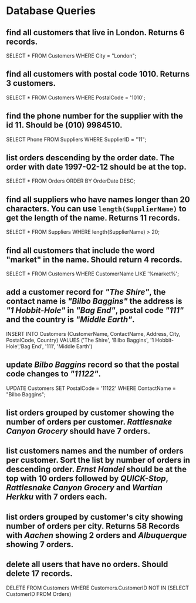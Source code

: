 # Database Queries

## find all customers that live in London. Returns 6 records.
SELECT * FROM Customers 
WHERE City = "London";

## find all customers with postal code 1010. Returns 3 customers.
SELECT * FROM Customers 
WHERE PostalCode = '1010';

## find the phone number for the supplier with the id 11. Should be (010) 9984510.
SELECT Phone FROM Suppliers 
WHERE SupplierID = "11"; 

## list orders descending by the order date. The order with date 1997-02-12 should be at the top.
SELECT * FROM Orders 
ORDER BY OrderDate DESC;

## find all suppliers who have names longer than 20 characters. You can use `length(SupplierName)` to get the length of the name. Returns 11 records.
SELECT * FROM Suppliers 
WHERE length(SupplierName) > 20;

## find all customers that include the word "market" in the name. Should return 4 records.
SELECT * FROM Customers 
WHERE CustomerName LIKE '%market%';

## add a customer record for _"The Shire"_, the contact name is _"Bilbo Baggins"_ the address is _"1 Hobbit-Hole"_ in _"Bag End"_, postal code _"111"_ and the country is _"Middle Earth"_.
INSERT INTO Customers (CustomerName, ContactName, Address, City, PostalCode, Country) 
VALUES ('The Shire', 'Bilbo Baggins', '1 Hobbit-Hole','Bag End', '111', 'Middle Earth')

## update _Bilbo Baggins_ record so that the postal code changes to _"11122"_.
UPDATE Customers 
SET PostalCode = '11122' 
WHERE ContactName = "Bilbo Baggins";

## list orders grouped by customer showing the number of orders per customer. _Rattlesnake Canyon Grocery_ should have 7 orders.

## list customers names and the number of orders per customer. Sort the list by number of orders in descending order. _Ernst Handel_ should be at the top with 10 orders followed by _QUICK-Stop_, _Rattlesnake Canyon Grocery_ and _Wartian Herkku_ with 7 orders each.

## list orders grouped by customer's city showing number of orders per city. Returns 58 Records with _Aachen_ showing 2 orders and _Albuquerque_ showing 7 orders.

## delete all users that have no orders. Should delete 17 records.
DELETE FROM Customers 
WHERE Customers.CustomerID 
NOT IN (SELECT CustomerID FROM Orders)